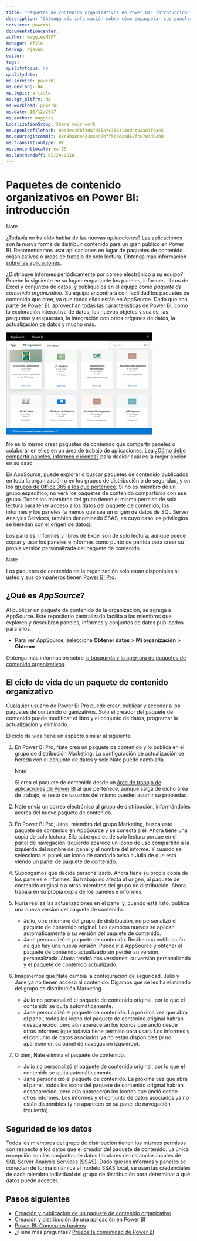 ```yaml
---
title: "Paquetes de contenido organizativos en Power BI: introducción"
description: "Obtenga más información sobre cómo empaquetar sus paneles, informes, libros de Excel y conjuntos de datos en paquetes de contenido organizativos para compartirlos con sus compañeros."
services: powerbi
documentationcenter: 
author: maggiesMSFT
manager: kfile
backup: ajayan
editor: 
tags: 
qualityfocus: no
qualitydate: 
ms.service: powerbi
ms.devlang: NA
ms.topic: article
ms.tgt_pltfrm: NA
ms.workload: powerbi
ms.date: 10/12/2017
ms.author: maggies
LocalizationGroup: Share your work
ms.openlocfilehash: 00ddec3dbf4087935a7c3583138dabb2a83f0ae5
ms.sourcegitcommit: 88c8ba8dee4384ea7bff5cedcad67fce784d92b0
ms.translationtype: HT
ms.contentlocale: es-ES
ms.lasthandoff: 02/24/2018
---
```

# <a name="intro-to-organizational-content-packs-in-power-bi"></a>Paquetes de contenido organizativos en Power BI: introducción
> [!NOTE]
> ¿Todavía no ha oído hablar de las nuevas *aplicaciones*? Las aplicaciones son la nueva forma de distribuir contenido para un gran público en Power BI. Recomendamos usar aplicaciones en lugar de paquetes de contenido organizativos o áreas de trabajo de solo lectura. Obtenga más información [sobre las aplicaciones](service-install-use-apps.md).
> 
> 

¿Distribuye informes periódicamente por correo electrónico a su equipo? Pruebe lo siguiente en su lugar: empaquete los paneles, informes, libros de Excel y conjuntos de datos, y publíquelos en el equipo como *paquete de contenido organizativo*. Su equipo encontrará con facilidad los paquetes de contenido que cree, ya que todos ellos están en AppSource. Dado que son parte de Power BI, aprovechan todas las características de Power BI, como la exploración interactiva de datos, los nuevos objetos visuales, las preguntas y respuestas, la integración con otros orígenes de datos, la actualización de datos y mucho más.

![](media/service-organizational-content-pack-introduction/power-bi-org-content-packs.png)

No es lo mismo crear paquetes de contenido que compartir paneles o colaborar en ellos en un área de trabajo de aplicaciones. Lea [¿Cómo debo compartir paneles, informes e iconos?](service-how-to-collaborate-distribute-dashboards-reports.md) para decidir cuál es la mejor opción en su caso. 

En AppSource, puede explorar o buscar paquetes de contenido publicados en toda la organización o en los grupos de distribución o de seguridad, y en los [grupos de Office 365 a los que pertenece](https://support.office.com/article/Create-a-group-in-Office-365-7124dc4c-1de9-40d4-b096-e8add19209e9). Si no es miembro de un grupo específico, no verá los paquetes de contenido compartidos con ese grupo. Todos los miembros del grupo tienen el mismo permiso de solo lectura para tener acceso a los datos del paquete de contenido, los informes y los paneles (a menos que sea un origen de datos de SQL Server Analysis Services, también denominado SSAS, en cuyo caso los privilegios se heredan con el origen de datos).

Los paneles, informes y libros de Excel son de solo lectura, aunque puede copiar y usar los paneles e informes como punto de partida para crear su propia versión personalizada del paquete de contenido.

> [!NOTE]
> Los paquetes de contenido de la organización solo están disponibles si usted y sus compañeros tienen [Power BI Pro](service-free-vs-pro.md).
> 
> 

## <a name="what-is-appsource"></a>¿Qué es *AppSource*?
Al publicar un paquete de contenido de la organización, se agrega a AppSource.  Este repositorio centralizado facilita a los miembros que exploren y descubran paneles, informes y conjuntos de datos publicados para ellos.  

* Para ver AppSource, seleccione **Obtener datos** > **Mi organización** > **Obtener**.

Obtenga más información sobre [la búsqueda y la apertura de paquetes de contenido organizativos](service-organizational-content-pack-find-and-open.md).

## <a name="the-life-cycle-of-an-organizational-content-pack"></a>El ciclo de vida de un paquete de contenido organizativo
Cualquier usuario de Power BI Pro puede crear, publicar y acceder a los paquetes de contenido organizativos. Solo el creador del paquete de contenido puede modificar el libro y el conjunto de datos, programar la actualización y eliminarlo.

El ciclo de vida tiene un aspecto similar al siguiente:

1. En Power BI Pro, Nate crea un paquete de contenido y lo publica en el grupo de distribución Marketing. La configuración de actualización se hereda con el conjunto de datos y solo Nate puede cambiarla.
   
   > [!NOTE]
   > Si crea el paquete de contenido desde un [área de trabajo de aplicaciones de Power BI](service-create-distribute-apps.md) al que pertenece, aunque salga de dicho área de trabajo, el resto de usuarios del mismo pueden asumir su propiedad.
   > 
   > 
2. Nate envía un correo electrónico al grupo de distribución, informándoles acerca del nuevo paquete de contenido.
3. En Power BI Pro, Jane, miembro del grupo Marketing, busca este paquete de contenido en AppSource y se conecta a él. Ahora tiene una copia de solo lectura.  Ella sabe que es de solo lectura porque en el panel de navegación izquierdo aparece un icono de uso compartido a la izquierda del nombre del panel y el nombre del informe. Y cuando se selecciona el panel, un icono de candado avisa a Julia de que está viendo un panel de paquete de contenido. 
4. Supongamos que decide personalizarlo. Ahora tiene su propia copia de los paneles e informes. Su trabajo no afecta al origen, al paquete de contenido original o a otros miembros del grupo de distribución. Ahora trabaja en su propia copia de los paneles e informes.
5. Nuria realiza las actualizaciones en el panel y, cuando está listo, publica una nueva versión del paquete de contenido.
   
   * Julio, otro miembro del grupo de distribución, no personalizó el paquete de contenido original. Los cambios nuevos se aplican automáticamente a su versión del paquete de contenido.  
   * Jane personalizó el paquete de contenido. Recibe una notificación de que hay una nueva versión.  Puede ir a AppSource y obtener el paquete de contenido actualizado sin perder su versión personalizada. Ahora tendrá dos versiones: su versión personalizada y el paquete de contenido actualizado.
6. Imaginemos que Nate cambia la configuración de seguridad. Julio y Jane ya no tienen acceso al contenido. Digamos que se les ha eliminado del grupo de distribución Marketing.
   
   * Julio no personalizó el paquete de contenido original, por lo que el contenido se quita automáticamente. 
   * Jane personalizó el paquete de contenido. La próxima vez que abra el panel, todos los icono del paquete de contenido original habrán desaparecido, pero aún aparecerán los iconos que ancló desde otros informes (que todavía tiene permiso para usar). Los informes y el conjunto de datos asociados ya no están disponibles (y no aparecen en su panel de navegación izquierdo).
7. O bien, Nate elimina el paquete de contenido.
   
   * Julio no personalizó el paquete de contenido original, por lo que el contenido se quita automáticamente. 
   * Jane personalizó el paquete de contenido. La próxima vez que abra el panel, todos los icono del paquete de contenido original habrán desaparecido, pero aún aparecerán los iconos que ancló desde otros informes. Los informes y el conjunto de datos asociados ya no están disponibles (y no aparecen en su panel de navegación izquierdo).

## <a name="data-security"></a>Seguridad de los datos
Todos los miembros del grupo de distribución tienen los mismos permisos con respecto a los datos que el creador del paquete de contenido. La única excepción son los conjuntos de datos tabulares de instancias locales de SQL Server Analysis Services (SSAS). Dado que los informes y paneles se conectan de forma dinámica al modelo SSAS local, se usan las credenciales de cada miembro individual del grupo de distribución para determinar a qué datos puede acceder.

## <a name="next-steps"></a>Pasos siguientes
* [Creación y publicación de un paquete de contenido organizativo](service-organizational-content-pack-create-and-publish.md)
* [Creación y distribución de una aplicación en Power BI](service-create-distribute-apps.md) 
* [Power BI: Conceptos básicos](service-basic-concepts.md)
* ¿Tiene más preguntas? [Pruebe la comunidad de Power BI](http://community.powerbi.com/)

